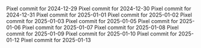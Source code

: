 Pixel commit for 2024-12-29
Pixel commit for 2024-12-30
Pixel commit for 2024-12-31
Pixel commit for 2025-01-01
Pixel commit for 2025-01-02
Pixel commit for 2025-01-03
Pixel commit for 2025-01-05
Pixel commit for 2025-01-06
Pixel commit for 2025-01-07
Pixel commit for 2025-01-08
Pixel commit for 2025-01-09
Pixel commit for 2025-01-10
Pixel commit for 2025-01-12
Pixel commit for 2025-01-13
